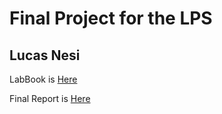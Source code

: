 # Final Project for the LPS
## Lucas Nesi

LabBook is [Here](nesi_LabBook.org)

Final Report is [Here](nesi_report.org)
